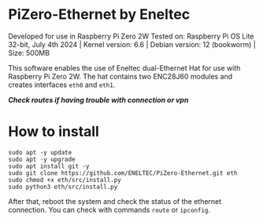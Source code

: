 # PiZero-Ethernet by Eneltec

Developed for use in Raspberry Pi Zero 2W
Tested on: Raspberry Pi OS Lite 32-bit, July 4th 2024 | Kernel version: 6.6 | Debian version: 12 (bookworm) | Size: 500MB

This software enables the use of Eneltec dual-Ethernet Hat for use with Raspberry Pi Zero 2W. The hat contains two ENC28J60 modules and creates interfaces ```eth0``` and ```eth1```.

***Check routes if having trouble with connection or vpn***

# How to install

```
sudo apt -y update
sudo apt -y upgrade
sudo apt install git -y
sudo git clone https://github.com/ENELTEC/PiZero-Ethernet.git eth
sudo chmod +x eth/src/install.py
sudo python3 eth/src/install.py
```

After that, reboot the system and check the status of the ethernet connection. 
You can check with commands ```route``` or ```ipconfig```.
